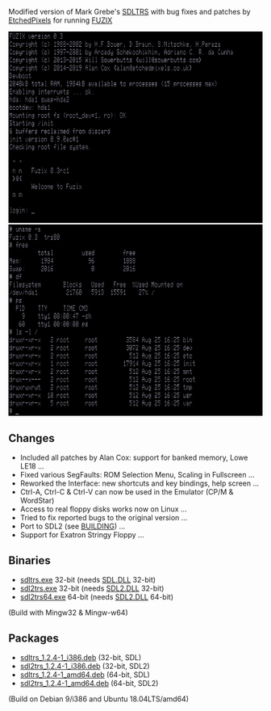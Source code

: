 Modified version of Mark Grebe's [SDLTRS] with bug fixes and patches by
[EtchedPixels] for running [FUZIX]

![screenshot](fuzix.png)
![screenshot](fuzix2.png)

## Changes

  * Included all patches by Alan Cox: support for banked memory, Lowe LE18 ...
  * Fixed various SegFaults: ROM Selection Menu, Scaling in Fullscreen ...
  * Reworked the Interface: new shortcuts and key bindings, help screen ...
  * Ctrl-A, Ctrl-C & Ctrl-V can now be used in the Emulator (CP/M & WordStar)
  * Access to real floppy disks works now on Linux ...
  * Tried to fix reported bugs to the original version ...
  * Port to SDL2 (see [BUILDING]) ...
  * Support for Exatron Stringy Floppy ...

## Binaries

  * [sdltrs.exe]    32-bit (needs  [SDL.DLL] 32-bit)
  * [sdl2trs.exe]   32-bit (needs [SDL2.DLL] 32-bit)
  * [sdl2trs64.exe] 64-bit (needs [SDL2.DLL] 64-bit)

(Build with Mingw32 & Mingw-w64)

## Packages

 * [sdltrs_1.2.4-1_i386.deb]    (32-bit, SDL)
 * [sdl2trs_1.2.4-1_i386.deb]   (32-bit, SDL2)
 * [sdltrs_1.2.4-1_amd64.deb]   (64-bit, SDL)
 * [sdl2trs_1.2.4-1_amd64.deb]  (64-bit, SDL2)

(Build on Debian 9/i386 and Ubuntu 18.04LTS/amd64)

[BUILDING]: BUILDING
[EtchedPixels]: https://www.github.com/EtchedPixels/xtrs
[FUZIX]: https://www.github.com/EtchedPixels/FUZIX
[SDL.DLL]: https://www.libsdl.org/download-1.2.php
[SDL2.DLL]: https://www.libsdl.org/download-2.0.php
[SDLTRS]: http://sdltrs.sourceforge.net
[sdltrs.exe]: bin/sdltrs.exe
[sdl2trs.exe]: bin/sdl2trs.exe
[sdl2trs64.exe]: bin/sdl2trs64.exe
[sdltrs_1.2.4-1_i386.deb]: bin/sdltrs_1.2.4-1_i386.deb
[sdl2trs_1.2.4-1_i386.deb]: bin/sdl2trs_1.2.4-1_i386.deb
[sdltrs_1.2.4-1_amd64.deb]: bin/sdltrs_1.2.4-1_amd64.deb
[sdl2trs_1.2.4-1_amd64.deb]: bin/sdl2trs_1.2.4-1_amd64.deb
